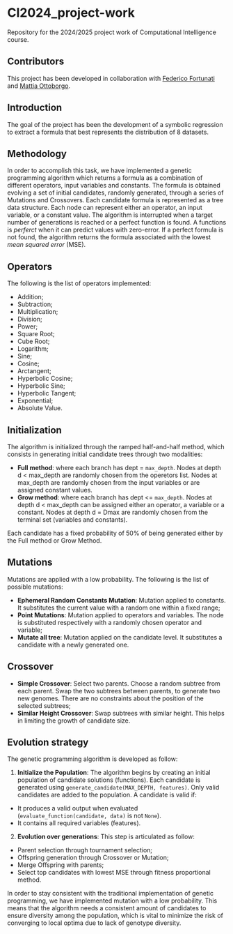 # CI2024_project-work
Repository for the 2024/2025 project work of Computational Intelligence course.

## Contributors
This project has been developed in collaboration with [Federico Fortunati](https://github.com/fedefortu8) and [Mattia Ottoborgo](https://github.com/mattiaottoborgo).

## Introduction

The goal of the project has been the development of a symbolic regression to extract a formula that best represents the distribution of 8 datasets.

## Methodology

In order to accomplish this task, we have implemented a genetic programming algorithm which returns a formula as a combination of different operators, input variables and constants.
The formula is obtained evolving a set of initial candidates, randomly generated, through a series of Mutations and Crossovers. Each candidate formula is represented as a tree data structure. Each node can represent either an operator, an input variable, or a constant value. The algorithm is interrupted when a target number of generations is reached or a perfect function is found. A functions is *perferct* when it can predict values with zero-error. If a perfect formula is not found, the algorithm returns the formula associated with the lowest *mean squared error* (MSE).

## Operators

The following is the list of operators implemented:

- Addition;
- Subtraction;
- Multiplication;
- Division;
- Power;
- Square Root;
- Cube Root;
- Logarithm;
- Sine;
- Cosine;
- Arctangent;
- Hyperbolic Cosine;
- Hyperbolic Sine;
- Hyperbolic Tangent;
- Exponential;
- Absolute Value.
  
## Initialization

The algorithm is initialized through the ramped half-and-half method, which consists in generating initial candidate trees through two modalities: 
- **Full method**: where each branch has dept = `max_depth`.
  Nodes at depth d < max_depth are randomly chosen from the operetors list. Nodes at max_depth are randomly chosen from the input variables or are assigned constant values.
- **Grow method**: where each branch has dept <= `max_depth`.
  Nodes at depth d < max_depth can be assigned either an operator, a variable or a constant. Nodes at depth d = Dmax are randomly chosen from the terminal set (variables and constants).
  
Each candidate has a fixed probability of 50% of being generated either by the Full method or Grow Method.

## Mutations

Mutations are applied with a low probability. The following is the list of possible mutations:

- **Ephemeral Random Constants Mutation**: Mutation applied to constants. It substitutes the current value with a random one within a fixed range;
- **Point Mutations**: Mutation applied to operators and variables. The node is substituted respectively with a randomly chosen operator and variable;
- **Mutate all tree**: Mutation applied on the candidate level. It substitutes a candidate with a newly generated one.

## Crossover

- **Simple Crossover**: Select two parents. Choose a random subtree from each parent. Swap the two subtrees between parents, to generate two new genomes. There are no constraints about the position of the selected subtrees;
- **Similar Height Crossover**: Swap subtrees with similar height. This helps in limiting the growth of candidate size.

## Evolution strategy

The genetic programming algorithm is developed as follow:

1. **Initialize the Population**: The algorithm begins by creating an initial population of candidate solutions (functions). Each candidate is generated using `generate_candidate(MAX_DEPTH, features)`. Only valid candidates are added to the population. A candidate is valid if:
  - It produces a valid output when evaluated (`evaluate_function(candidate, data)` is not `None`).
  - It contains all required variables (features).

2. **Evolution over generations**: This step is articulated as follow:
  - Parent selection through tournament selection;
  - Offspring generation through Crossover or Mutation;
  - Merge Offspring with parents;
  - Select top candidates with lowest MSE through fitness proportional method.
  
In order to stay consistent with the traditional implementation of genetic programming, we have implemented mutation with a low probability. This means that the algorithm needs a consistent amount of candidates to ensure diversity among the population, which is vital to minimize the risk of converging to local optima due to lack of genotype diversity.
